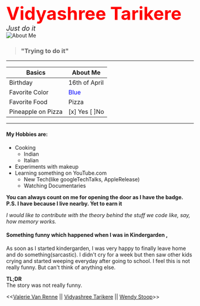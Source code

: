 <font color="red" size="10">**Vidyashree Tarikere**</font> <br>
<font size="4">_Just do it_</font> <br>
![About Me](https://user-images.githubusercontent.com/9261592/96003409-7d6b2d00-0e3a-11eb-861b-daff0ba2e8d2.jpg)

> ### "Trying to do it"

_____
| Basics | About Me |
| ---- | ---- |
Birthday | 16th of April 
Favorite Color | <font color="blue">Blue</font> <br>
Favorite Food | Pizza <br>
Pineapple on Pizza | [x] Yes [ ]No
____

#### My Hobbies are:
- Cooking
    - Indian
    - Italian
- Experiments with makeup
- Learning something on YouTube.com
    - New Tech(like googleTechTalks, AppleRelease)
    - Watching Documentaries

**You can always count on me for opening the door as I have the badge. P.S. I have because I live nearby. Yet to earn it**

_I would like to contribute with the theory behind the stuff we code like, say, how memory works._

#### Something funny which happened when I was in Kindergarden ,
As soon as I started kindergarden, I was very happy to finally leave home and do something(sarcastic). I didn't cry for a week but then saw other kids crying and started weeping everyday after going to school. I feel this is not really funny. But can't think of anything else.

**TL;DR**<br>
The story was not really funny.

<<[Valerie Van Renne](https://github.com/ValerieVR/markdown-challenge) || [Vidyashree Tarikere](https://github.com/VidyashreeTarikere/markdown-challenge) || [Wendy Stoop](https://github.com/WendyStoop/markdown-challenge)>>
